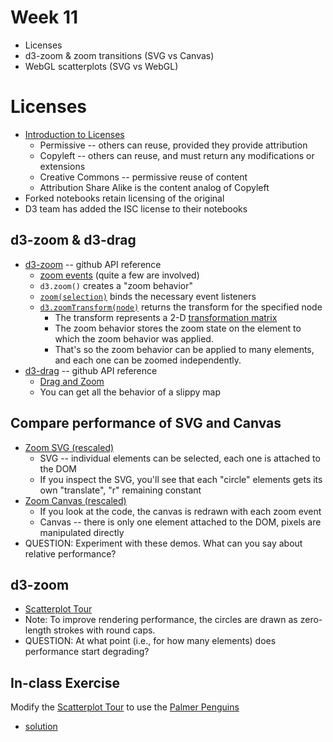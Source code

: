 
# Week 11

* Licenses
* d3-zoom & zoom transitions (SVG vs Canvas)
* WebGL scatterplots (SVG vs WebGL)

# Licenses

* [Introduction to Licenses](https://observablehq.com/@observablehq/licenses)
  * Permissive -- others can reuse, provided they provide attribution
  * Copyleft -- others can reuse, and must return any modifications or extensions
  * Creative Commons -- permissive reuse of content
  * Attribution Share Alike is the content analog of Copyleft
* Forked notebooks retain licensing of the original
* D3 team has added the ISC license to their notebooks

## d3-zoom & d3-drag

* [d3-zoom](https://github.com/d3/d3-zoom#d3-zoom) -- github API reference
  * [zoom events](https://github.com/d3/d3-zoom#api-reference) (quite a few are involved)
  * `d3.zoom()` creates a "zoom behavior"
  * [`zoom(selection)`](https://github.com/d3/d3-zoom#_zoom) binds the necessary event listeners
  * [`d3.zoomTransform(node)`](https://github.com/d3/d3-zoom#_zoom) returns the transform for the specified node
    * The transform represents a 2-D [transformation matrix](https://en.wikipedia.org/wiki/Transformation_matrix)
    * The zoom behavior stores the zoom state on the element to which the zoom behavior was applied.
    * That's so the zoom behavior can be applied to many elements, and each one can be zoomed independently.
* [d3-drag](https://github.com/d3/d3-drag) -- github API reference
  * [Drag and Zoom](https://observablehq.com/@d3/drag-zoom?collection=@d3/d3-zoom)
  * You can get all the behavior of a slippy map

## Compare performance of SVG and Canvas

* [Zoom SVG (rescaled)](https://observablehq.com/@d3/zoom-svg-rescaled)
  * SVG -- individual elements can be selected, each one is attached to the DOM
  * If you inspect the SVG, you'll see that each "circle" elements gets its own "translate", "r" remaining constant
* [Zoom Canvas (rescaled)](https://observablehq.com/@d3/zoom-canvas-rescaled)
  * If you look at the code, the canvas is redrawn with each zoom event
  * Canvas -- there is only one element attached to the DOM, pixels are manipulated directly
* QUESTION: Experiment with these demos. What can you say about relative performance?

## d3-zoom

* [Scatterplot Tour](https://observablehq.com/@d3/scatterplot-tour)
* Note: To improve rendering performance, the circles are drawn as zero-length strokes with round caps.
* QUESTION: At what point (i.e., for how many elements) does performance start degrading?

## In-class Exercise

Modify the [Scatterplot Tour](https://observablehq.com/@d3/scatterplot-tour)
to use the [Palmer Penguins](https://github.com/allisonhorst/palmerpenguins#palmerpenguins-)
  * [solution](./zoom.md)

